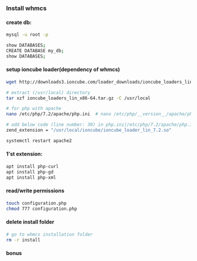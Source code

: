 ### Install whmcs


#### create db:
```bash
mysql -u root -p

show DATABASES;
CREATE DATABASE my_db;
show DATABASES;
```

#### setup ioncube loader(dependency of whmcs)
```bash
wget http://downloads3.ioncube.com/loader_downloads/ioncube_loaders_lin_x86-64.tar.gz

# extract (/usr/local) directory
tar xzf ioncube_loaders_lin_x86-64.tar.gz -C /usr/local

# for php with apache
nano /etc/php/7.2/apache/php.ini  # nano /etc/php/__version__/apache/php.ini

# add below code (line number: 30) in php.ini(/etc/php/7.2/apache/php.ini)
zend_extension = "/usr/local/ioncube/ioncube_loader_lin_7.2.so"

systemctl restart apache2
```

#### 1'st extension:
```bash
apt install php-curl
apt install php-gd
apt install php-xml
```

#### read/write permissions
```bash
touch configuration.php
chmod 777 configuration.php
```

#### delete install folder
```bash
# go to whmcs installation folder
rm -r install
```

#### bonus
```bash

```

